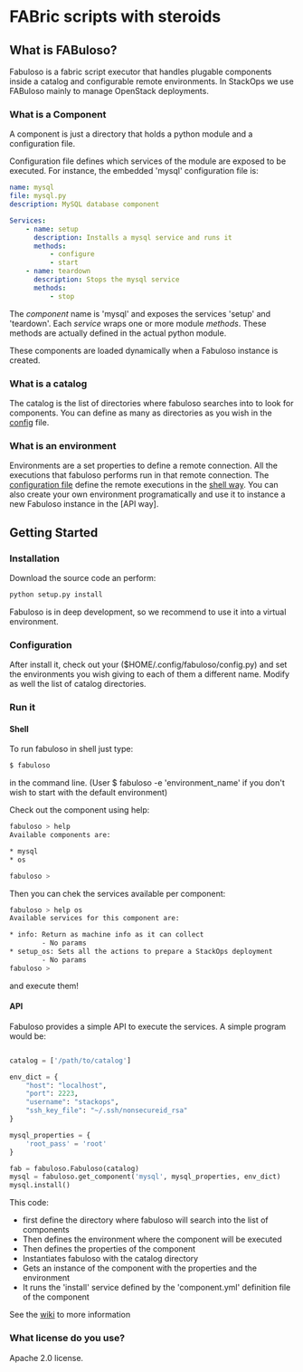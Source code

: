 FABric scripts with steroids
============================

## What is FABuloso?

Fabuloso is a fabric script executor that handles plugable components
inside a catalog and configurable remote environments. 
In StackOps we use FABuloso mainly to manage OpenStack
deployments.

### What is a Component

A component is just a directory that holds a python module and
 a configuration file.
 
 Configuration file defines which services of
 the module are exposed to be executed. For
 instance, the embedded 'mysql' configuration file is:

```yaml
name: mysql
file: mysql.py
description: MySQL database component

Services:
    - name: setup
      description: Installs a mysql service and runs it
      methods:
          - configure
          - start
    - name: teardown
      description: Stops the mysql service
      methods:
          - stop
```

The *component* name is 'mysql' and exposes the services 'setup' and 'teardown'.
Each *service* wraps one or more module *methods*. These methods are actually
defined in the actual python module.

These components are loaded dynamically when a Fabuloso instance is created.

### What is a catalog

The catalog is the list of directories where fabuloso searches into
to look for components. You can define as many as directories as you wish in 
the [config](TODO) file.

### What is an environment

Environments are a set properties to define a remote connection. All the 
executions that fabuloso performs run in that remote connection. The [configuration
file](TODO) define the remote executions in the [shell way](TODO). You
can also create your own environment programatically and use it to instance
a new Fabuloso instance in the [API way].

## Getting Started

### Installation

Download the source code an perform:

```python
python setup.py install
```

Fabuloso is in deep development, so we recommend to use it into a virtual environment.


### Configuration

After install it, check out your ($HOME/.config/fabuloso/config.py) and set the
environments you wish giving to each of them a different name. Modify as well the
list of catalog directories.


### Run it

#### Shell

To run fabuloso in shell just type:

```bash
$ fabuloso
``` 

in the command line. (User $ fabuloso -e 'environment_name' if you don't wish to start with the default environment)

Check out the component using help:

```bash
fabuloso > help
Available components are:

* mysql
* os

fabuloso >
```

Then you can chek the services available per component:

```bash
fabuloso > help os
Available services for this component are:

* info: Return as machine info as it can collect
        - No params
* setup_os: Sets all the actions to prepare a StackOps deployment
        - No params
fabuloso > 
```


and execute them!

#### API

Fabuloso provides a simple API to execute the services. A simple program would be:

```python

catalog = ['/path/to/catalog']

env_dict = {
    "host": "localhost",
    "port": 2223,
    "username": "stackops",
    "ssh_key_file": "~/.ssh/nonsecureid_rsa"
}

mysql_properties = {
    'root_pass' = 'root'
}

fab = fabuloso.Fabuloso(catalog)
mysql = fabuloso.get_component('mysql', mysql_properties, env_dict)
mysql.install()

```

This code:
* first define the directory where fabuloso will search into the
list of components
* Then defines the environment where the component will be executed
* Then defines the properties of the component
* Instantiates fabuloso with the catalog directory
* Gets an instance of the component with the properties and the environment
* It runs the 'install' service defined by the 'component.yml' definition file
  of the component


See the [wiki](TODO) to more information

### What license do you use?

Apache 2.0 license.
